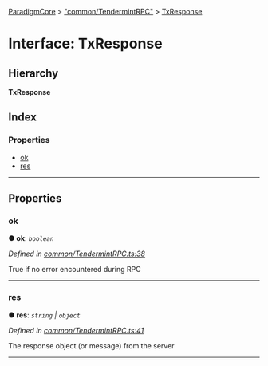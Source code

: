 [ParadigmCore](../README.md) > ["common/TendermintRPC"](../modules/_common_tendermintrpc_.md) > [TxResponse](../interfaces/_common_tendermintrpc_.txresponse.md)

# Interface: TxResponse

## Hierarchy

**TxResponse**

## Index

### Properties

* [ok](_common_tendermintrpc_.txresponse.md#ok)
* [res](_common_tendermintrpc_.txresponse.md#res)

---

## Properties

<a id="ok"></a>

###  ok

**● ok**: *`boolean`*

*Defined in [common/TendermintRPC.ts:38](https://github.com/paradigmfoundation/paradigmcore/blob/486e89a/src/common/TendermintRPC.ts#L38)*

True if no error encountered during RPC

___
<a id="res"></a>

###  res

**● res**: *`string` \| `object`*

*Defined in [common/TendermintRPC.ts:41](https://github.com/paradigmfoundation/paradigmcore/blob/486e89a/src/common/TendermintRPC.ts#L41)*

The response object (or message) from the server

___

